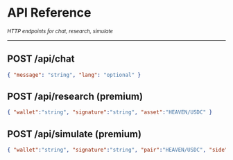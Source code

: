 # API Reference

<small><em>HTTP endpoints for chat, research, simulate</em></small>

---



## POST /api/chat
```json
{ "message": "string", "lang": "optional" }
```

## POST /api/research  (premium)
```json
{ "wallet":"string", "signature":"string", "asset":"HEAVEN/USDC" }
```

## POST /api/simulate  (premium)
```json
{ "wallet":"string", "signature":"string", "pair":"HEAVEN/USDC", "side":"buy", "amount":"1000" }
```
